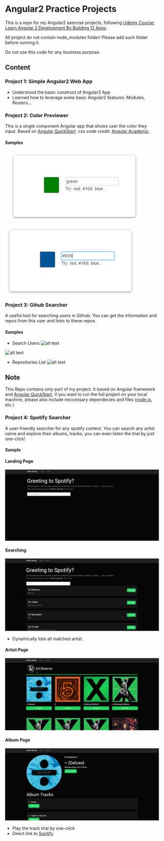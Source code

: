 # Angular2 Practice Projects

This is a repo for my Angular2 exercise projects, following [Udemy Course: Learn Angular 2 Development By Building 12 Apps](https://www.udemy.com/learn-angular-2-development-by-building-10-apps).

All project do not contain node_modules folder! Please add such folder before running it.

Do not use this code for any business purpose.

## Content

### Project 1: Simple Angular2 Web App
- Understood the basic construct of Angular2 App
- Learned how to leverage some basic Angular2 features: Modules, Routers...

### Project 2: Color Previewer
This is a single component Angular app that shows user the color they input. Based on [Angular QuickStart](https://github.com/angular/quickstart).
css code credit: [Angular Academic](https://angular-academy.s3-us-west-1.amazonaws.com/styles/angular-academy-lessons-theme-v1.css).

#### Samples
![sample1](https://github.com/Tempay/tempay.github.io/blob/master/img/color-previewer-1.PNG?raw=true)

![sample2](https://github.com/Tempay/tempay.github.io/blob/master/img/color-previewer-2.PNG?raw=true)

### Project 3: Gihub Searcher
A useful tool for searching users in Github. You can get the information and repos from this user and links to these repos.

#### Samples
- Search Users
![alt text](githubsearcher/src/img/gs_search.PNG)

![alt text](githubsearcher/src/img/gs_search_ag.PNG)

- Repositories List
![alt text](githubsearcher/src/img/ag_search_list.PNG)

## Note
This Repo contains only part of my project. It based on Angular framework and [Angular QuickStart](https://github.com/angular/quickstart), if you want to run the full project on your local machine, please also include neccessary dependecies and files ([node.js](https://nodejs.org/en/), etc.)

### Project 4: Spotify Searcher

A user-friendly searcher for any spotify content. You can search any artist name and explore their albums, tracks, you can even listen the trial by just one-click!

#### Sample

#### Landing Page
![alt text](spotifySearcher/src/img/sp_landing.PNG)

#### Searching
![alt text](spotifySearcher/src/img/searching.PNG)
- Dynamically lists all matched artist.

#### Artist Page
![alt text](spotifySearcher/src/img/artist.PNG)

#### Album Page
![alt text](spotifySearcher/src/img/album.PNG)
- Play the track trial by one-click
- Direct link to [Spotify](https://www.spotify.com)
